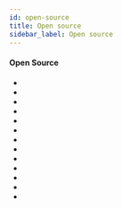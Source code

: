 ```yaml
---
id: open-source
title: Open source
sidebar_label: Open source
---
```



#### Open Source
- [](https://github.com/freeCodeCamp/how-to-contribute-to-open-source)
- [](https://github.com/stevemao/github-issue-templates)
- [](https://github.com/github-changelog-generator/github-changelog-generator)
- [](https://github.com/sallar/github-contributions-chart)
- [](https://opensource.com/business/14/10/head-of-open-source-facebook-oscon)
- [](https://github.com/firstcontributions/first-contributions)
- [](https://medium.com/evodeck/responsive-data-tables-with-css-grid-3c58ecf04723)
- []()
- []()
- []()
- []()
- []()
- []()
